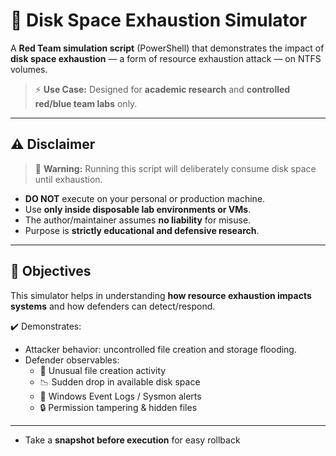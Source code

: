 # 💾 Disk Space Exhaustion Simulator

A **Red Team simulation script** (PowerShell) that demonstrates the impact of **disk space exhaustion** — a form of resource exhaustion attack — on NTFS volumes.  

> ⚡ **Use Case:** Designed for **academic research** and **controlled red/blue team labs** only.  

---

## ⚠️ Disclaimer
> 🚨 **Warning:** Running this script will deliberately consume disk space until exhaustion.  

- **DO NOT** execute on your personal or production machine.  
- Use **only inside disposable lab environments or VMs**.  
- The author/maintainer assumes **no liability** for misuse.  
- Purpose is **strictly educational and defensive research**.  

---

## 🎯 Objectives
This simulator helps in understanding **how resource exhaustion impacts systems** and how defenders can detect/respond.  

✔️ Demonstrates:
- Attacker behavior: uncontrolled file creation and storage flooding.  
- Defender observables:
  - 📂 Unusual file creation activity
  - 📉 Sudden drop in available disk space
  - 📝 Windows Event Logs / Sysmon alerts
  - 🔒 Permission tampering & hidden files  

---
  - Take a **snapshot before execution** for easy rollback  
